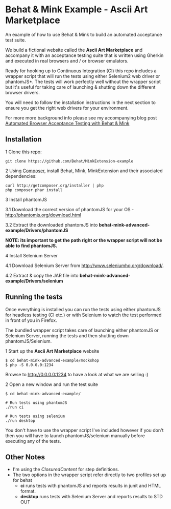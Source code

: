 # Behat & Mink Example - Ascii Art Marketplace

An example of how to use  Behat & Mink to build an automated acceptance test suite. 

We build a fictional website called the __Ascii Art Marketplace__ and accompany it with an acceptance testing suite that is written using Gherkin and executed in real browsers and / or browser emulators. 

Ready for hooking up to Continuous Integration (CI) this repo includes a wrapper script that will run the tests using either Selenium2 web driver or phantomJS*. The tests will work perfectly well without the wrapper script but it's useful for taking care of launching & shutting down the different browser drivers.

You will need to follow the installation instructions in the next section to ensure you get the right web drivers for your environment. 

For more more background info please see my accompanying blog post <a href='http://pipe-devnull.com/2013/11/10/mink-behat-automated-browser-testing-in-plain-english.html'>Automated Browser Acceptance Testing with Behat & Mink</a>

## Installation


1 Clone this repo:


    git clone https://github.com/Behat/MinkExtension-example

2 Using [Composer](http://getcomposer.org/), install Behat, Mink, MinkExtension and their associated dependencies:


    curl http://getcomposer.org/installer | php
    php composer.phar install

3 Install phantomJS

  3.1 Download the correct version of phantomJS for your OS - http://phantomjs.org/download.html

  3.2 Extract the downloaded phantomJS into **behat-mink-advanced-example/Drivers/phantomJS**

**NOTE: its important to get the path right or the wrapper script will not be able to find phantomJS.**

4 Install Selenium Server


  4.1 Download Selenium Server from http://www.seleniumhq.org/download/. 

  4.2 Extract & copy the JAR file into **behat-mink-advanced-example/Drivers/selenium**


## Running the tests

Once everything is installed you can run the tests using either phantomJS for headless testing (CI etc.) or with Selenium to watch the test performed in front of you in Firefox.

The bundled wrapper script takes care of launching either phantomJS or Selenium Server, running the tests and then shutting down phantomJS/Selenium.


1 Start up the __Ascii Art Marketplace__ website

	$ cd behat-mink-advanced-example/mockshop
	$ php -S 0.0.0.0:1234

Browse to http://0.0.0.0:1234 to have a look at what we are selling :)

2 Open a new window and run the test suite

	$ cd behat-mink-advanced-example/
	
	# Run tests using phantomJS
	./run ci

	# Run tests using selenium
	./run desktop


You don't have to use the wrapper script I've included however if you don't then you will have to launch phantomJS/selenium manually before executing any of the tests.


## Other Notes

* I'm using the *ClosuredContent* for step definitions.
* The two options in the wrapper script refer directly to two profiles set up for behat
    * __ci__ runs tests with phantomJS and reports results in junit and HTML format.
    * __desktop__ runs tests with Selenium Server and reports results to STD OUT
 

